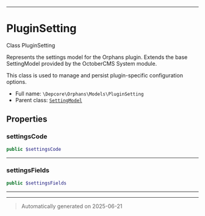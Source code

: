 ***

# PluginSetting

Class PluginSetting

Represents the settings model for the Orphans plugin.
Extends the base SettingModel provided by the OctoberCMS System module.

This class is used to manage and persist plugin-specific configuration options.

* Full name: `\Depcore\Orphans\Models\PluginSetting`
* Parent class: [`SettingModel`](../../../System/Models/SettingModel.md)



## Properties


### settingsCode



```php
public $settingsCode
```






***

### settingsFields



```php
public $settingsFields
```






***



***
> Automatically generated on 2025-06-21

